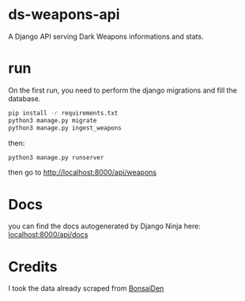 # ds-weapons-api

A Django API serving Dark Weapons informations and stats.

# run

On the first run, you need to perform the django migrations and fill the database.

```bash
pip install -r requirements.txt
python3 manage.py migrate
python3 manage.py ingest_weapons
```

then:

```bash
python3 manage.py runserver
```

then go to [http://localhost:8000/api/weapons](http://localhost:8000/api/weapons)

# Docs

you can find the docs autogenerated by Django Ninja here: [localhost:8000/api/docs](localhost:8000/api/docs)

# Credits

I took the data already scraped from [BonsaiDen](https://gist.github.com/BonsaiDen/4096890)